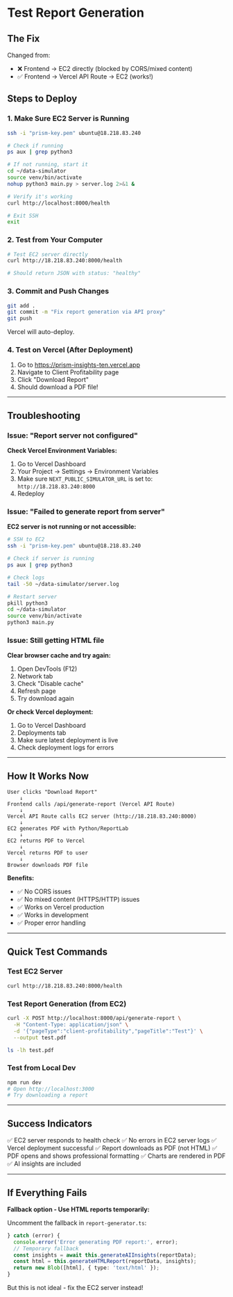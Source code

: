 # Test Report Generation

## The Fix

Changed from:
- ❌ Frontend → EC2 directly (blocked by CORS/mixed content)
- ✅ Frontend → Vercel API Route → EC2 (works!)

## Steps to Deploy

### 1. Make Sure EC2 Server is Running

```bash
ssh -i "prism-key.pem" ubuntu@18.218.83.240

# Check if running
ps aux | grep python3

# If not running, start it
cd ~/data-simulator
source venv/bin/activate
nohup python3 main.py > server.log 2>&1 &

# Verify it's working
curl http://localhost:8000/health

# Exit SSH
exit
```

### 2. Test from Your Computer

```bash
# Test EC2 server directly
curl http://18.218.83.240:8000/health

# Should return JSON with status: "healthy"
```

### 3. Commit and Push Changes

```bash
git add .
git commit -m "Fix report generation via API proxy"
git push
```

Vercel will auto-deploy.

### 4. Test on Vercel (After Deployment)

1. Go to https://prism-insights-ten.vercel.app
2. Navigate to Client Profitability page
3. Click "Download Report"
4. Should download a PDF file!

---

## Troubleshooting

### Issue: "Report server not configured"

**Check Vercel Environment Variables:**
1. Go to Vercel Dashboard
2. Your Project → Settings → Environment Variables
3. Make sure `NEXT_PUBLIC_SIMULATOR_URL` is set to: `http://18.218.83.240:8000`
4. Redeploy

### Issue: "Failed to generate report from server"

**EC2 server is not running or not accessible:**

```bash
# SSH to EC2
ssh -i "prism-key.pem" ubuntu@18.218.83.240

# Check if server is running
ps aux | grep python3

# Check logs
tail -50 ~/data-simulator/server.log

# Restart server
pkill python3
cd ~/data-simulator
source venv/bin/activate
python3 main.py
```

### Issue: Still getting HTML file

**Clear browser cache and try again:**
1. Open DevTools (F12)
2. Network tab
3. Check "Disable cache"
4. Refresh page
5. Try download again

**Or check Vercel deployment:**
1. Go to Vercel Dashboard
2. Deployments tab
3. Make sure latest deployment is live
4. Check deployment logs for errors

---

## How It Works Now

```
User clicks "Download Report"
    ↓
Frontend calls /api/generate-report (Vercel API Route)
    ↓
Vercel API Route calls EC2 server (http://18.218.83.240:8000)
    ↓
EC2 generates PDF with Python/ReportLab
    ↓
EC2 returns PDF to Vercel
    ↓
Vercel returns PDF to user
    ↓
Browser downloads PDF file
```

**Benefits:**
- ✅ No CORS issues
- ✅ No mixed content (HTTPS/HTTP) issues
- ✅ Works on Vercel production
- ✅ Works in development
- ✅ Proper error handling

---

## Quick Test Commands

### Test EC2 Server
```bash
curl http://18.218.83.240:8000/health
```

### Test Report Generation (from EC2)
```bash
curl -X POST http://localhost:8000/api/generate-report \
  -H "Content-Type: application/json" \
  -d '{"pageType":"client-profitability","pageTitle":"Test"}' \
  --output test.pdf

ls -lh test.pdf
```

### Test from Local Dev
```bash
npm run dev
# Open http://localhost:3000
# Try downloading a report
```

---

## Success Indicators

✅ EC2 server responds to health check
✅ No errors in EC2 server logs
✅ Vercel deployment successful
✅ Report downloads as PDF (not HTML)
✅ PDF opens and shows professional formatting
✅ Charts are rendered in PDF
✅ AI insights are included

---

## If Everything Fails

**Fallback option - Use HTML reports temporarily:**

Uncomment the fallback in `report-generator.ts`:

```typescript
} catch (error) {
  console.error('Error generating PDF report:', error);
  // Temporary fallback
  const insights = await this.generateAIInsights(reportData);
  const html = this.generateHTMLReport(reportData, insights);
  return new Blob([html], { type: 'text/html' });
}
```

But this is not ideal - fix the EC2 server instead!
